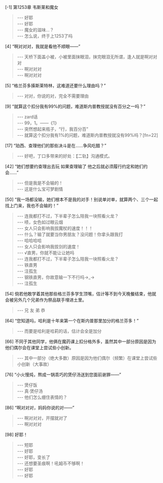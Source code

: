 
[-1] 第1253章 韦斯莱和魔女
>--- 好耶<br>
>--- 好耶<br>
>--- 魔女的滋味...？<br>
>--- 怎么说，终于上1253了吗<br>

[4] “啊对对对，我就是看他不顺眼——”
>--- 天桥下面盖小被，小被里面抹眼泪，抹完眼泪无所谓，逢人就是啊对对对<br>
>--- 啊对对对<br>
>--- 啊对对对<br>

[5] “格兰芬多揍斯莱特林，这难道还要什么理由吗？”
>--- 对对，你说的对，完全不需要理由<br>

[9] “就算这个扣分我有99%的问题，难道斯内普教授就没有百分之一吗？”
>--- zard话<br>
>--- 99，1。——《1》<br>
>--- 突然想起来瓶子，“行，我百分百”<br>
>--- 就算这个扣分我有1%的问题，难道斯内普教授就没有99%吗？[fn=22]<br>

[17] “珀西、查理他们的那些决斗是在……争风吃醋？”
>--- 好吧，丁口多带来的好处：【二轨】沟通模式。<br>

[42] “她们想要约查理出去玩 如果查理输了 他之后就必须履行约定和她们约会……”
>--- 但是我是不会输的！<br>
>--- 这是什么宝可梦剧情<br>

[50] “我一场都没输，她们根本不是我的对手！别说单对单，就算两个、三个一起找上门来，我也不会输的！”
>--- 连我都打不过，下半辈子怎么陪我一块照看火龙？<br>
>--- 啧，女色如过眼云烟<br>
>--- 女人只会影响我拔魔杖的速度！！！<br>
>--- 什么？输了就要当你男朋友？没问题！你拿头跟我打<br>
>--- 哈哈哈哈<br>
>--- 女人只会影响我拔剑的速度！<br>
>--- √直男，你就不能让让她吗<br>
>--- 连我都打不过，下半辈子怎么陪我一块照看火龙？<br>
>--- 铁直男<br>
>--- 注孤生<br>
>--- 钢铁直男，你故意输一下不行吗→_→<br>
>--- 注孤生<br>

[54] 倘若他敢学着其他那些格兰芬多学生顶嘴，估计等不到今天晚餐结束，他就会被另外几个兄弟作为祭品联手埋进土里。
>--- 兄 友 弟 恭<br>

[64] “您知道吗，哈利是十年来第一个在斯内普那里加分的格兰芬多！”
>--- 而要是哈利是哈莉的话，估计会全是加分<br>

[66] 不同于其他同学，他俩在魔药课上扣分格外多，虽然其中一部分原因是因为他们偶尔会在课堂上尝试些小创新。
>--- 其中一部分（绝大多数）原因是因为他们偶尔（频繁）在课堂上尝试些小创新（大事故）<br>

[76] “小火慢炖，熬成一锅乖巧的煲仔汤送到您面前谢罪——”
>--- 煲仔饭<br>
>--- 真·煲仔汤<br>
>--- 他们怎么绷住表情的？<br>

[86] “啊对对对，妈妈你说的对——”
>--- 啊对对对，开摆就对了<br>
>--- 啊对对对<br>

[98] 好耶！
>--- 短耶<br>
>--- 好耶<br>
>--- 好耶，变长了<br>
>--- 还想要圣痕啊！吼姆币不够啊！<br>
>--- 好耶<br>
>--- 好耶<br>
